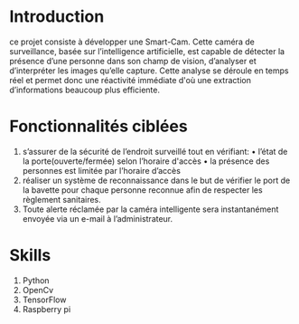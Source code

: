 # Introduction
ce projet consiste à développer une Smart-Cam. Cette caméra de surveillance, basée sur l’intelligence artificielle, est capable de détecter la présence d’une personne dans son champ de vision, d’analyser et d’interpréter les images qu’elle capture. Cette analyse se déroule en temps réel et permet donc une réactivité immédiate d'où une extraction d’informations beaucoup plus efficiente. 

# Fonctionnalités ciblées
1. s’assurer de la sécurité de l’endroit surveillé tout en vérifiant:
• l’état de la porte(ouverte/fermée) selon l’horaire d'accès
• la présence des personnes est limitée par l’horaire d’accès
2. réaliser un système de reconnaissance dans le but de vérifier le port de la bavette
pour chaque personne reconnue afin de respecter les règlement sanitaires.
3. Toute alerte réclamée par la caméra intelligente sera instantanément envoyée
via un e-mail à l’administrateur.


# Skills
1. Python 
2. OpenCv
3. TensorFlow
4. Raspberry pi

